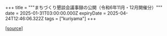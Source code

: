 +++
title = """まちづくり懇談会議事録の公開（令和6年11月・12月開催分）"""
date = 2025-01-31T03:00:00.000Z
expiryDate = 2025-04-24T12:46:06.322Z
tags = ["kuriyama"]
+++


[[source]](https://www.town.kuriyama.hokkaido.jp/site/matikon/30108.html)
